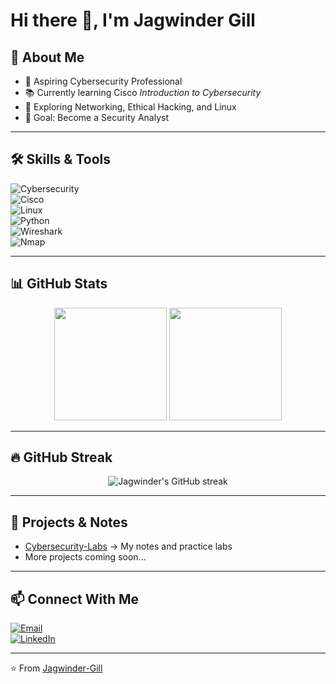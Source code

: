 # Hi there 👋, I'm Jagwinder Gill

## 🚀 About Me
- 🔐 Aspiring Cybersecurity Professional  
- 📚 Currently learning Cisco *Introduction to Cybersecurity*  
- 🌱 Exploring Networking, Ethical Hacking, and Linux  
- 🎯 Goal: Become a Security Analyst  

---

## 🛠️ Skills & Tools  

![Cybersecurity](https://img.shields.io/badge/Cybersecurity-Expertise-blue?style=for-the-badge&logo=hackthebox)  
![Cisco](https://img.shields.io/badge/Cisco-Networking-1ba0d7?style=for-the-badge&logo=cisco)  
![Linux](https://img.shields.io/badge/Linux-Essentials-yellow?style=for-the-badge&logo=linux)  
![Python](https://img.shields.io/badge/Python-Scripting-3776AB?style=for-the-badge&logo=python&logoColor=white)  
![Wireshark](https://img.shields.io/badge/Wireshark-Network%20Analysis-1679A7?style=for-the-badge&logo=wireshark)  
![Nmap](https://img.shields.io/badge/Nmap-Network%20Scanner-lightgrey?style=for-the-badge)  

---

## 📊 GitHub Stats  

<p align="center">
  <img src="https://github-readme-stats.vercel.app/api?username=Jagwinder-Gill&show_icons=true&theme=tokyonight" height="180px"/>
  <img src="https://github-readme-stats.vercel.app/api/top-langs/?username=Jagwinder-Gill&layout=compact&theme=tokyonight" height="180px"/>
</p>

---

## 🔥 GitHub Streak  

<p align="center">
  <img src="https://streak-stats.demolab.com/?user=Jagwinder-Gill&theme=tokyonight" alt="Jagwinder's GitHub streak"/>
</p>

---

## 📂 Projects & Notes
- [Cybersecurity-Labs](https://github.com/Jagwinder-Gill/Cybersecurity-Labs) → My notes and practice labs  
- More projects coming soon...  

---

## 📫 Connect With Me  

[![Email](https://img.shields.io/badge/Email-jagwinder%40example.com-red?style=for-the-badge&logo=gmail&logoColor=white)](mailto:jagwinder@example.com)  
[![LinkedIn](https://img.shields.io/badge/LinkedIn-Jagwinder%20Gill-blue?style=for-the-badge&logo=linkedin)](https://linkedin.com/)  

---

⭐️ From [Jagwinder-Gill](https://github.com/Jagwinder-Gill)

